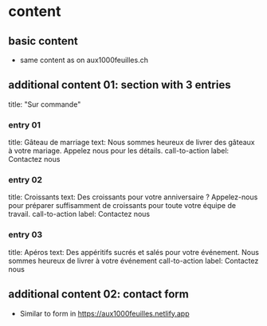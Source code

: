 # content

## basic content

- same content as on aux1000feuilles.ch

## additional content 01: section with 3 entries

title: "Sur commande"

### entry 01

title: Gâteau de marriage
text: Nous sommes heureux de livrer des gâteaux à votre mariage. Appelez nous pour les détails.
call-to-action label: Contactez nous

### entry 02

title: Croissants
text: Des croissants pour votre anniversaire ? Appelez-nous pour préparer suffisamment de croissants pour toute votre équipe de travail.
call-to-action label: Contactez nous

### entry 03

title: Apéros
text: Des appéritifs sucrés et salés pour votre événement. Nous sommes heureux de livrer à votre événement
call-to-action label: Contactez nous

## additional content 02: contact form

- Similar to form in https://aux1000feuilles.netlify.app

